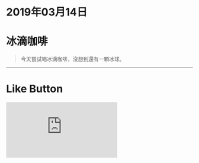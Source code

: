 # 2019年03月14日
# 冰滴咖啡


>今天嘗試喝冰滴咖啡，沒想到還有一顆冰球。

* * *

# Like Button

  <iframe class="lc-margin-top-64 lc-margin-bottom-32 lc-mobile" data-v-b66e9a5a="" frameborder="0" src="https://button.like.co/in/embed/lazy_tea_time/button?referrer=https://lazyteatime.github.io/2019/2019-03-14/2019-03-14&amp;type=wp"> </iframe>
